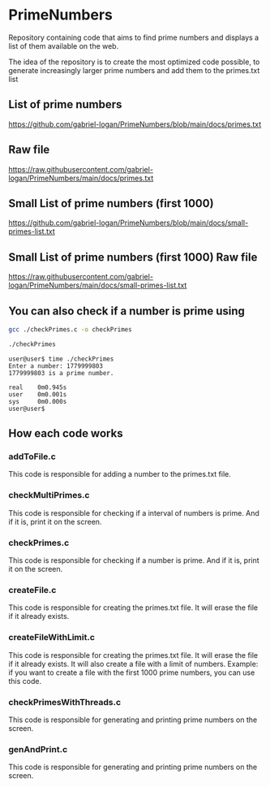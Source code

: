 # PrimeNumbers
Repository containing code that aims to find prime numbers and displays a list of them available on the web.

The idea of ​​the repository is to create the most optimized code possible, to generate increasingly larger prime numbers and add them to the primes.txt list

## List of prime numbers
https://github.com/gabriel-logan/PrimeNumbers/blob/main/docs/primes.txt

## Raw file
https://raw.githubusercontent.com/gabriel-logan/PrimeNumbers/main/docs/primes.txt

## Small List of prime numbers (first 1000)
https://github.com/gabriel-logan/PrimeNumbers/blob/main/docs/small-primes-list.txt

## Small List of prime numbers (first 1000) Raw file
https://raw.githubusercontent.com/gabriel-logan/PrimeNumbers/main/docs/small-primes-list.txt

## You can also check if a number is prime using

```bash 
gcc ./checkPrimes.c -o checkPrimes

./checkPrimes
```

```
user@user$ time ./checkPrimes
Enter a number: 1779999803
1779999803 is a prime number.

real    0m0.945s
user    0m0.001s
sys     0m0.000s
user@user$
```

## How each code works

### addToFile.c
This code is responsible for adding a number to the primes.txt file.

### checkMultiPrimes.c
This code is responsible for checking if a interval of numbers is prime. And if it is, print it on the screen.

### checkPrimes.c
This code is responsible for checking if a number is prime. And if it is, print it on the screen.

### createFile.c
This code is responsible for creating the primes.txt file. It will erase the file if it already exists.

### createFileWithLimit.c
This code is responsible for creating the primes.txt file. It will erase the file if it already exists. It will also create a file with a limit of numbers.
Example: if you want to create a file with the first 1000 prime numbers, you can use this code.

### checkPrimesWithThreads.c
This code is responsible for generating and printing prime numbers on the screen.

### genAndPrint.c
This code is responsible for generating and printing prime numbers on the screen.

